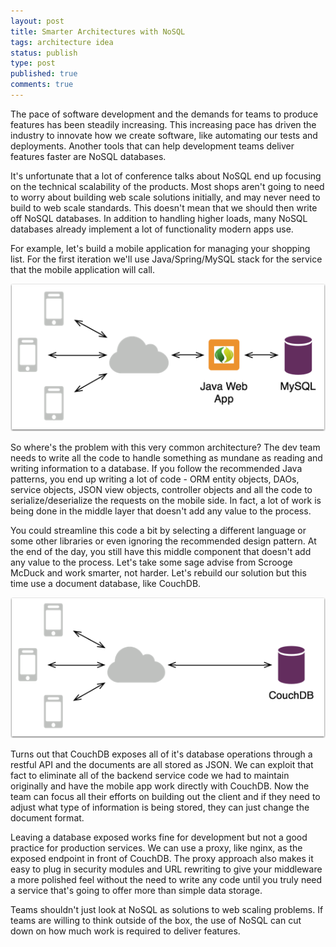 ```yaml
---
layout: post
title: Smarter Architectures with NoSQL
tags: architecture idea
status: publish
type: post
published: true
comments: true
---
```

The pace of software development and the demands for teams to produce features 
has been steadily increasing. This increasing pace has driven the industry to 
innovate how we create software, like automating our tests and deployments. Another 
tools that can help development teams deliver features faster are NoSQL databases.

It\'s unfortunate that a lot of conference talks about NoSQL end up focusing on the 
technical scalability of the products. Most shops aren\'t going to need to worry about 
building web scale solutions initially, and may never need to build to web scale 
standards. This doesn\'t mean that we should then write off NoSQL databases. In addition 
to handling higher loads, many NoSQL databases already implement a lot of functionality 
modern apps use.

<!--EndExcerpt-->

For example, let\'s build a mobile application for managing your shopping list. For the 
first iteration we\'ll use Java/Spring/MySQL stack for the service that the mobile 
application will call. 

![Spring Web Architecutre](/assets/springmvc.png)

So where\'s the problem with this very common architecture? The dev team needs to write 
all the code to handle something as mundane as reading and writing information to a 
database. If you follow the recommended Java patterns, you end up writing a lot of 
code - ORM entity objects, DAOs, service objects, JSON view objects, controller objects 
and all the code to serialize/deserialize the requests on the mobile side. In fact, a lot 
of work is being done in the middle layer that doesn\'t add any value to the process.

You could streamline this code a bit by selecting a different language or some other libraries 
or even ignoring the recommended design pattern. At the end of the day, you still have 
this middle component that doesn\'t add any value to the process. Let\'s take some sage advise 
from Scrooge McDuck and work smarter, not harder. Let\'s rebuild our solution but this time 
use a document database, like CouchDB.

![NoSQL Alternative Web Architecture](/assets/nosql.png)

Turns out that CouchDB exposes all of it\'s database operations through a restful API and 
the documents are all stored as JSON. We can exploit that fact to eliminate all of the 
backend service code we had to maintain originally and have the mobile app work directly 
with CouchDB. Now the team can focus all their efforts on building out the client and if 
they need to adjust what type of information is being stored, they can just change the 
document format.

Leaving a database exposed works fine for development but not a good practice for production 
services. We can use a proxy, like nginx, as the exposed endpoint in front of CouchDB. The 
proxy approach also makes it easy to plug in security modules and URL rewriting to give 
your middleware a more polished feel without the need to write any code until you truly 
need a service that\'s going to offer more than simple data storage.

Teams shouldn\'t just look at NoSQL as solutions to web scaling problems. If teams are 
willing to think outside of the box, the use of NoSQL can cut down on how much work is 
required to deliver features. 
